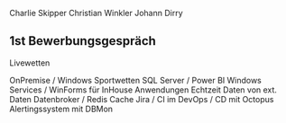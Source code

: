 Charlie Skipper
Christian Winkler
Johann Dirry

## 1st Bewerbungsgespräch

Livewetten

OnPremise / Windows
Sportwetten
SQL Server / Power BI
Windows Services / WinForms für InHouse Anwendungen Echtzeit
Daten von ext. Daten
Datenbroker / Redis Cache
Jira / CI im DevOps / CD mit Octopus
Alertingssystem mit DBMon
